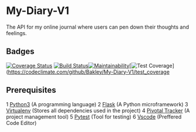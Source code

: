 # My-Diary-V1
The API for my online journal where users can pen down their thoughts and feelings.

## Badges
<a href='https://coveralls.io/github/Bakley/My-Diary-V1?branch=master'><img src='https://coveralls.io/repos/github/Bakley/My-Diary-V1/badge.svg?branch=master' alt='Coverage Status' /></a> [![Build Status](https://travis-ci.com/Bakley/My-Diary-V1.svg?branch=develop)](https://travis-ci.com/Bakley/My-Diary-V1)[![Maintainability](https://api.codeclimate.com/v1/badges/1be49d5566955442e2d8/maintainability)](https://codeclimate.com/github/Bakley/My-Diary-V1/maintainability)[![Test Coverage](https://api.codeclimate.com/v1/badges/1be49d5566955442e2d8/test_coverage)](https://codeclimate.com/github/Bakley/My-Diary-V1/test_coverage

## Prerequisites
1 [Python3](https://www.python.org/) (A programming language)
2 [Flask](http://flask.pocoo.org/) (A Python microframework)
3 [Virtualenv](https://virtualenv.pypa.io/en/stable/) (Stores all dependencies used in the project)
4 [Pivotal Tracker](www.pivotaltracker.com) (A project management tool)
5 [Pytest](https://docs.pytest.org/en/latest/) (Tool for testing)
6 [Vscode](https://code.visualstudio.com/download) (Preffered Code Editor)

